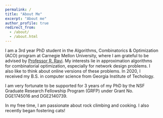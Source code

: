 ```yaml
---
permalink: /
title: "About Me"
excerpt: "About me"
author_profile: true
redirect_from: 
  - /about/
  - /about.html
---
```


I am a 3rd year PhD student in the Algorithms, Combinatorics & Optimization (ACO) program at Carnegie Mellon University, where I am grateful to be advised by [Professor R. Ravi](https://www.contrib.andrew.cmu.edu/~ravi/). My interests lie in approximation algorithms for combinatorial optimization, especially for network design problems. I also like to think about online versions of these problems. In 2020, I received my B.S. in computer science from Georgia Institute of Techology. 

I am very fortunate to be supported for 3 years of my PhD by the NSF Graduate Research Fellowship Program (GRFP) under Grant No. DGE1745016 and DGE2140739. 

In my free time, I am passionate about rock climbing and cooking. I also recently began fostering cats! 